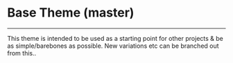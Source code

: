 # Base Theme (master)

---

This theme is intended to be used as a starting point for other projects & be as simple/barebones as possible. New variations etc can be branched out from this..